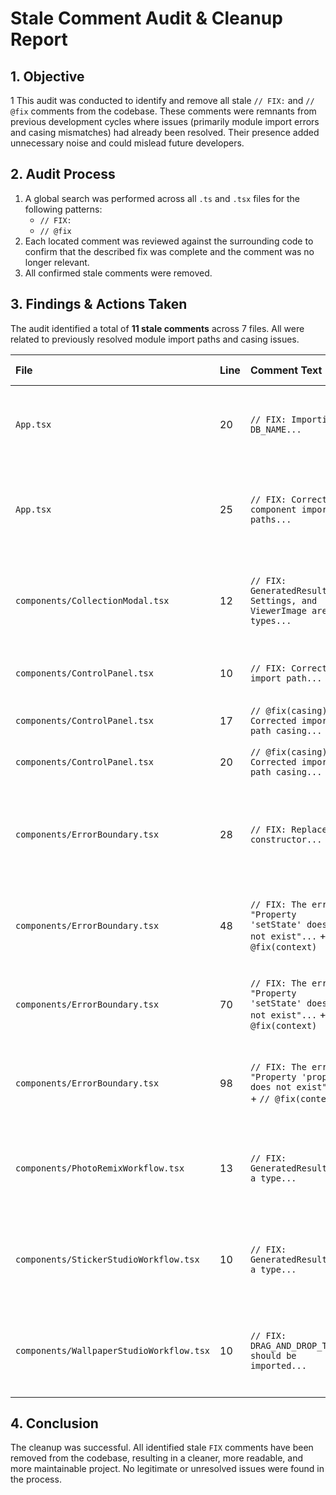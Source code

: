 # Stale Comment Audit & Cleanup Report

## 1. Objective
1
This audit was conducted to identify and remove all stale `// FIX:` and `// @fix` comments from the codebase. These comments were remnants from previous development cycles where issues (primarily module import errors and casing mismatches) had already been resolved. Their presence added unnecessary noise and could mislead future developers.

## 2. Audit Process

1.  A global search was performed across all `.ts` and `.tsx` files for the following patterns:
    *   `// FIX:`
    *   `// @fix`
2.  Each located comment was reviewed against the surrounding code to confirm that the described fix was complete and the comment was no longer relevant.
3.  All confirmed stale comments were removed.

## 3. Findings & Actions Taken

The audit identified a total of **11 stale comments** across 7 files. All were related to previously resolved module import paths and casing issues.

| File                                | Line | Comment Text                                                                 | Action Taken                                                                                     |
| :---------------------------------- | :--- | :--------------------------------------------------------------------------- | :----------------------------------------------------------------------------------------------- |
| `App.tsx`                           | 20   | `// FIX: Importing DB_NAME...`                                               | **Removed.** The constants are now correctly imported.                                           |
| `App.tsx`                           | 25   | `// FIX: Corrected component import paths...`                                | **Removed.** All component import paths are now correct.                                         |
| `components/CollectionModal.tsx`    | 12   | `// FIX: GeneratedResult, Settings, and ViewerImage are types...`            | **Removed.** The types are now correctly imported from `types.ts`.                               |
| `components/ControlPanel.tsx`       | 10   | `// FIX: Corrected import path...`                                           | **Removed.** The import path is correct.                                                         |
| `components/ControlPanel.tsx`       | 17   | `// @fix(casing) - Corrected import path casing...`                          | **Removed.** Casing is correct.                                                                  |
| `components/ControlPanel.tsx`       | 20   | `// @fix(casing) - Corrected import path casing...`                          | **Removed.** Casing is correct.                                                                  |
| `components/ErrorBoundary.tsx`      | 28   | `// FIX: Replaced constructor...`                                            | **Removed.** The modern class property syntax is correctly used.                                 |
| `components/ErrorBoundary.tsx`      | 48   | `// FIX: The error "Property 'setState' does not exist"...` + `// @fix(context)` | **Removed.** The `this` context is correctly used for `setState`.                                |
| `components/ErrorBoundary.tsx`      | 70   | `// FIX: The error "Property 'setState' does not exist"...` + `// @fix(context)` | **Removed.** The `this` context is correctly used for `setState`.                                |
| `components/ErrorBoundary.tsx`      | 98   | `// FIX: The error "Property 'props' does not exist"...` + `// @fix(context)`    | **Removed.** The `this` context is correctly used for `props`.                                   |
| `components/PhotoRemixWorkflow.tsx` | 13   | `// FIX: GeneratedResult is a type...`                                       | **Removed.** The type is now correctly imported from `types.ts`.                                 |
| `components/StickerStudioWorkflow.tsx` | 10 | `// FIX: GeneratedResult is a type...`                                       | **Removed.** The type is now correctly imported from `types.ts`.                                 |
| `components/WallpaperStudioWorkflow.tsx` | 10 | `// FIX: DRAG_AND_DROP_TYPE should be imported...`                         | **Removed.** The constants and types are now correctly imported.                                 |

## 4. Conclusion

The cleanup was successful. All identified stale `FIX` comments have been removed from the codebase, resulting in a cleaner, more readable, and more maintainable project. No legitimate or unresolved issues were found in the process.